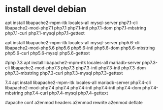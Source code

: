 # install devel debian

apt install libapache2-mpm-itk locales-all mysql-server php7.1-cli libapache2-mod-php7.1 php7.1 php7.1-intl php7.1-dom php7.1-mbstring php7.1-curl php7.1-mysql php7.1-gettext

apt install libapache2-mpm-itk locales-all mysql-server php5.6-cli libapache2-mod-php5.6 php5.6 php5.6-intl php5.6-dom php5.6-mbstring php5.6-curl php5.6-mysql php5.6-gettext

#php 7.3 
apt install libapache2-mpm-itk locales-all mariadb-server php7.3-cli libapache2-mod-php7.3 php7.3 php7.3-intl php7.3-intl php7.3-dom php7.3-mbstring php7.3-curl php7.3-mysql php7.3-gettext

7.4
apt install libapache2-mpm-itk locales-all mariadb-server php7.4-cli libapache2-mod-php7.4 php7.4 php7.4-intl php7.4-intl php7.4-dom php7.4-mbstring php7.4-curl php7.4-mysql php7.4-gettext



#apache conf
  a2enmod headers
  a2enmod rewrite
  a2enmod deflate
